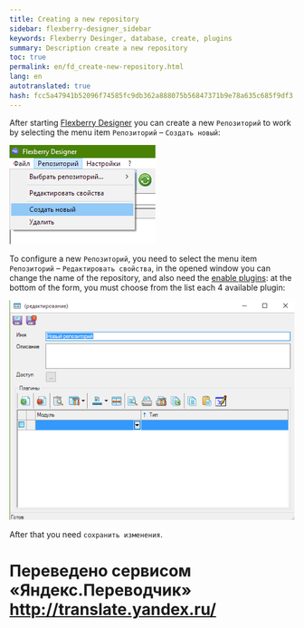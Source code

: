 ```yaml
--- 
title: Creating a new repository 
sidebar: flexberry-designer_sidebar 
keywords: Flexberry Desinger, database, create, plugins 
summary: Description create a new repository 
toc: true 
permalink: en/fd_create-new-repository.html 
lang: en 
autotranslated: true 
hash: fcc5a47941b52096f74585fc9db362a888075b56847371b9e78a635c685f9df3 
--- 
```


After starting [Flexberry Designer](fd_landing_page.html) you can create a new `Репозиторий` to work by selecting the menu item `Репозиторий` – `Создать новый`: 

![](/images/pages/products/flexberry-designer/about/create-new-repository.png) 

To configure a new `Репозиторий`, you need to select the menu item `Репозиторий` – `Редактировать свойства`, in the opened window you can change the name of the repository, and also need the [enable plugins](fd_flexberry-plugins.html): at the bottom of the form, you must choose from the list each 4 available plugin: 

![](/images/pages/products/flexberry-designer/about/edit-repository-properties.png) 

After that you need `сохранить изменения`. 







 # Переведено сервисом «Яндекс.Переводчик» http://translate.yandex.ru/
